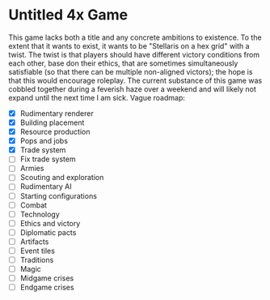 # Untitled 4x Game

This game lacks both a title and any concrete ambitions to existence. To the extent that it wants to exist, it wants to be "Stellaris on a hex grid" with a twist. The twist is that players should have different victory conditions from each other, base don their ethics, that are sometimes simultaneously satisfiable (so that there can be multiple non-aligned victors); the hope is that this would encourage roleplay. The current substance of this game was cobbled together during a feverish haze over a weekend and will likely not expand until the next time I am sick. Vague roadmap:
  - [x] Rudimentary renderer
  - [x] Building placement
  - [x] Resource production
  - [x] Pops and jobs
  - [x] Trade system
  - [ ] Fix trade system
  - [ ] Armies
  - [ ] Scouting and exploration
  - [ ] Rudimentary AI
  - [ ] Starting configurations
  - [ ] Combat
  - [ ] Technology
  - [ ] Ethics and victory
  - [ ] Diplomatic pacts
  - [ ] Artifacts
  - [ ] Event tiles
  - [ ] Traditions
  - [ ] Magic
  - [ ] Midgame crises
  - [ ] Endgame crises
